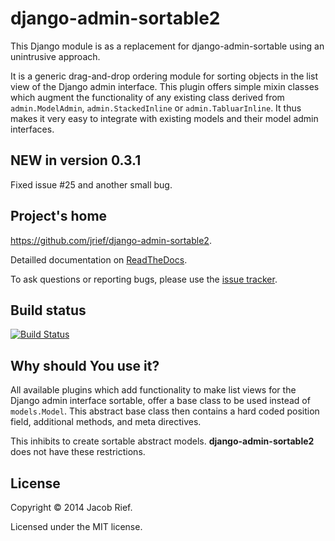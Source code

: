 django-admin-sortable2
======================

This Django module is as a replacement for django-admin-sortable using an unintrusive approach.

It is a generic drag-and-drop ordering module for sorting objects in the list view of the Django
admin interface. This plugin offers simple mixin classes which augment the functionality of any
existing class derived from ``admin.ModelAdmin``, ``admin.StackedInline`` or ``admin.TabluarInline``.
It thus makes it very easy to integrate with existing models and their model admin interfaces.

NEW in version 0.3.1
--------------------
Fixed issue #25 and another small bug.

Project's home
--------------
https://github.com/jrief/django-admin-sortable2.

Detailled documentation on [ReadTheDocs](http://django-admin-sortable2.readthedocs.org/en/latest/).

To ask questions or reporting bugs, please use the [issue tracker](https://github.com/jrief/django-admin-sortable2/issues).

Build status
------------
[![Build Status](https://travis-ci.org/jrief/django-admin-sortable2.png?branch=master)](https://travis-ci.org/jrief/django-admin-sortable2)

Why should You use it?
----------------------
All available plugins which add functionality to make list views for the Django admin interface
sortable, offer a base class to be used instead of ``models.Model``. This abstract base class then
contains a hard coded position field, additional methods, and meta directives.

This inhibits to create sortable abstract models. **django-admin-sortable2** does not have these
restrictions.

License
-------
Copyright &copy; 2014 Jacob Rief.

Licensed under the MIT license.
